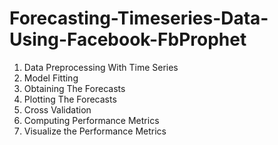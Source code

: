 # Forecasting-Timeseries-Data-Using-Facebook-FbProphet

1. Data Preprocessing With Time Series
2. Model Fitting
3. Obtaining The Forecasts
4. Plotting The Forecasts
5. Cross Validation
6. Computing Performance Metrics
7. Visualize the Performance Metrics

